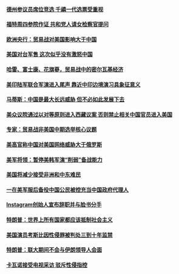 #### [德州参议员席位竞选 千禧一代选票受重视](../pages/zg_yre_rvq/4588360.md) 

#### [福特周四参院作证 共和党人请女检察官提问](../pages/zg_yre_rvq/4588355.md) 

#### [欧洲央行：贸易战对美国影响大于中国](../pages/zg_yre_rvq/4588176.md) 

#### [美国对台军售 这次似乎没有激怒中国](../pages/zg_yre_rvq/4588083.md) 

#### [哈雷、富士康、花旗蔘，贸易战中的密尔瓦基经济](../pages/zg_yre_rvq/4588064.md) 

#### [美印陆军联合军演进入尾声 靠近中印边境演习具象征意义](../pages/zg_yre_rvq/4587696.md) 

#### [马蒂斯：中国是最大长远威胁 但不必如此发展下去](../pages/zg_yre_rvq/4587666.md) 

#### [美众议院通过以对等原则进入西藏议案 否则禁止相关中国官员进入美国](../pages/zg_yre_rvq/4587664.md) 

#### [专家：贸易战非美国中期选举核心议题](../pages/zg_yre_rvq/4587633.md) 

#### [美高官称中国对美国网络威胁大于俄罗斯](../pages/zg_yre_rvq/4587620.md) 

#### [美军将领：暂停美韩军演“削弱”备战能力](../pages/zg_yre_rvq/4587578.md) 

#### [美国将减少接受非洲和中东难民](../pages/zg_yre_rvq/4587150.md) 

#### [一在美军服后备役中国公民被控充当中国政府代理人](../pages/zg_yre_rvq/4587130.md) 

#### [Instagram创始人宣布辞职并与脸书分手](../pages/zg_yre_rvq/4587099.md) 

#### [特朗普：世界上所有国家都应该抵制社会主义](../pages/zg_yre_rvq/4587092.md) 

#### [美国演员考斯比因性侵罪被判处三到十年监禁](../pages/zg_yre_rvq/4586940.md) 

#### [特朗普：联大期间不会与伊朗领导人会面](../pages/zg_yre_rvq/4586700.md) 

#### [卡瓦诺接受电视采访 驳斥性侵指控](../pages/zg_yre_rvq/4586697.md) 

